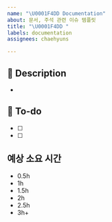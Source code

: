 ```yaml
---
name: "\U0001F4DD Documentation"
about: 문서, 주석 관련 이슈 템플릿
title: "\U0001F4DD "
labels: documentation
assignees: chaehyuns

---
```


## 📌 Description
- 

## 📝 To-do
- [ ] 
- [ ]

## 예상 소요 시간
- 0.5h
- 1h
- 1.5h
- 2h
- 2.5h
- 3h+
